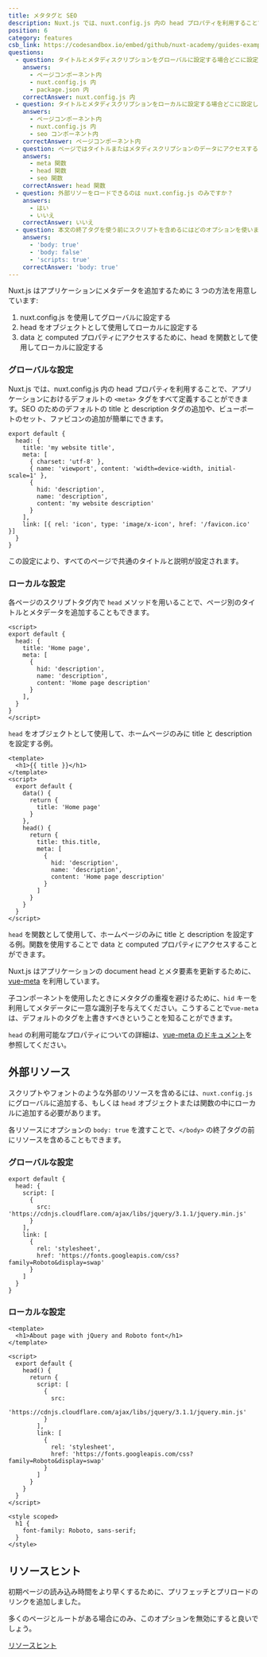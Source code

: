 ```yaml
---
title: メタタグと SEO
description: Nuxt.js では、nuxt.config.js 内の head プロパティを利用することで、アプリケーションにおけるデフォルトの `<meta>` タグをすべて定義することができます。SEO のためのデフォルトの title と description タグの追加や、ビューポートのセット、ファビコンの追加が簡単にできます。
position: 6
category: features
csb_link: https://codesandbox.io/embed/github/nuxt-academy/guides-examples/tree/master/03_features/06_meta_tags_seo?fontsize=14&hidenavigation=1&theme=dark
questions:
  - question: タイトルとメタディスクリプションをグローバルに設定する場合どこに設定しますか？
    answers:
      - ページコンポーネント内
      - nuxt.config.js 内
      - package.json 内
    correctAnswer: nuxt.config.js 内
  - question: タイトルとメタディスクリプションをローカルに設定する場合どこに設定しますか？
    answers:
      - ページコンポーネント内
      - nuxt.config.js 内
      - seo コンポーネント内
    correctAnswer: ページコンポーネント内
  - question: ページではタイトルまたはメタディスクリプションのデータにアクセスするために何を使いますか？
    answers:
      - meta 関数
      - head 関数
      - seo 関数
    correctAnswer: head 関数
  - question: 外部リソーをロードできるのは nuxt.config.js のみですか？
    answers:
      - はい
      - いいえ
    correctAnswer: いいえ
  - question: 本文の終了タグを使う前にスクリプトを含めるにはどのオプションを使いますか？
    answers:
      - 'body: true'
      - 'body: false'
      - 'scripts: true'
    correctAnswer: 'body: true'
---
```


Nuxt.js はアプリケーションにメタデータを追加するために 3 つの方法を用意しています:

1. nuxt.config.js を使用してグローバルに設定する
2. head をオブジェクトとして使用してローカルに設定する
3. data と computed プロパティにアクセスするために、head を関数として使用してローカルに設定する

### グローバルな設定

Nuxt.js では、nuxt.config.js 内の head プロパティを利用することで、アプリケーションにおけるデフォルトの `<meta>` タグをすべて定義することができます。SEO のためのデフォルトの title と description タグの追加や、ビューポートのセット、ファビコンの追加が簡単にできます。

```js{}[nuxt.config.js]
export default {
  head: {
    title: 'my website title',
    meta: [
      { charset: 'utf-8' },
      { name: 'viewport', content: 'width=device-width, initial-scale=1' },
      {
        hid: 'description',
        name: 'description',
        content: 'my website description'
      }
    ],
    link: [{ rel: 'icon', type: 'image/x-icon', href: '/favicon.ico' }]
  }
}
```

<base-alert type="info">

この設定により、すべてのページで共通のタイトルと説明が設定されます。

</base-alert>

### ローカルな設定

各ページのスクリプトタグ内で `head` メソッドを用いることで、ページ別のタイトルとメタデータを追加することもできます。

```js{}[pages/index.vue]
<script>
export default {
  head: {
    title: 'Home page',
    meta: [
      {
        hid: 'description',
        name: 'description',
        content: 'Home page description'
      }
    ],
  }
}
</script>
```

<base-alert type="info">

`head` をオブジェクトとして使用して、ホームページのみに title と description を設定する例。

</base-alert>

```html{}[pages/index.vue]
<template>
  <h1>{{ title }}</h1>
</template>
<script>
  export default {
    data() {
      return {
        title: 'Home page'
      }
    },
    head() {
      return {
        title: this.title,
        meta: [
          {
            hid: 'description',
            name: 'description',
            content: 'Home page description'
          }
        ]
      }
    }
  }
</script>
```

<base-alert type="info">

`head` を関数として使用して、ホームページのみに title と description を設定する例。関数を使用することで data と computed プロパティにアクセスすることができます。

</base-alert>

Nuxt.js はアプリケーションの document head とメタ要素を更新するために、[vue-meta](https://vue-meta.nuxtjs.org/) を利用しています。

<base-alert>

子コンポーネントを使用したときにメタタグの重複を避けるために、`hid` キーを利用してメタデータに一意な識別子を与えてください。こうすることで`vue-meta` は、デフォルトのタグを上書きすべきということを知ることができます。

</base-alert>

<base-alert type="next">

`head` の利用可能なプロパティについての詳細は、[vue-meta のドキュメント](https://vue-meta.nuxtjs.org/api/#metainfo-properties)を参照してください。

</base-alert>

## 外部リソース

スクリプトやフォントのような外部のリソースを含めるには、`nuxt.config.js` にグローバルに追加する、もしくは `head` オブジェクトまたは関数の中にローカルに追加する必要があります。

<base-alert type="info">

各リソースにオプションの `body: true` を渡すことで、`</body>` の終了タグの前にリソースを含めることもできます。

</base-alert>

### グローバルな設定

```js{}[nuxt.config.js]
export default {
  head: {
    script: [
      {
        src: 'https://cdnjs.cloudflare.com/ajax/libs/jquery/3.1.1/jquery.min.js'
      }
    ],
    link: [
      {
        rel: 'stylesheet',
        href: 'https://fonts.googleapis.com/css?family=Roboto&display=swap'
      }
    ]
  }
}
```

### ローカルな設定

```html{}[pages/index.vue]
<template>
  <h1>About page with jQuery and Roboto font</h1>
</template>

<script>
  export default {
    head() {
      return {
        script: [
          {
            src:
              'https://cdnjs.cloudflare.com/ajax/libs/jquery/3.1.1/jquery.min.js'
          }
        ],
        link: [
          {
            rel: 'stylesheet',
            href: 'https://fonts.googleapis.com/css?family=Roboto&display=swap'
          }
        ]
      }
    }
  }
</script>

<style scoped>
  h1 {
    font-family: Roboto, sans-serif;
  }
</style>
```

## リソースヒント

初期ページの読み込み時間をより早くするために、プリフェッチとプリロードのリンクを追加しました。

多くのページとルートがある場合にのみ、このオプションを無効にすると良いでしょう。

<base-alert type="next">

[リソースヒント](/docs/2.x/configuration-glossary/configuration-render#resourcehints)

</base-alert>

<quiz :questions="questions"></quiz>

